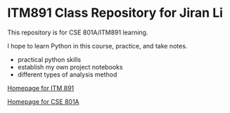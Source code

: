 # ITM891 Class Repository for Jiran Li
This repository is for CSE 801A/ITM891 learning.
 
I hope to learn Python in this course, practice, and take notes. 
 * practical python skills
 * establish my own project notebooks
 * different types of analysis method


 [Homepage for ITM 891](https://d2l.msu.edu/d2l/home/1656899)
 
 [Homepage for CSE 801A](https://d2l.msu.edu/d2l/home/1670424)
